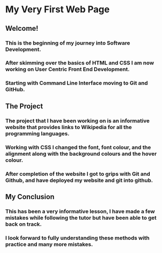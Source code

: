 # My Very First Web Page 

## Welcome!

### This is the beginning of my journey into Software Development. 
### After skimming over the basics of HTML and CSS I am now working on User Centric Front End Development.
### Starting with Command Line Interface moving to Git and GitHub. 

## The Project 
### The project that I have been working on is an informative website that provides links to Wikipedia for all the programming languages.
### Working with CSS I changed the font, font colour, and the alignment along with the background colours and the hover colour. 
### After completion of the website I got to grips with Git and Github, and have deployed my website and git into github. 

## My Conclusion 
### This has been a very informative lesson, I have made a few mistakes while following the tutor but have been able to get back on track.
### I look forward to fully understanding these methods with practice and many more mistakes. 
